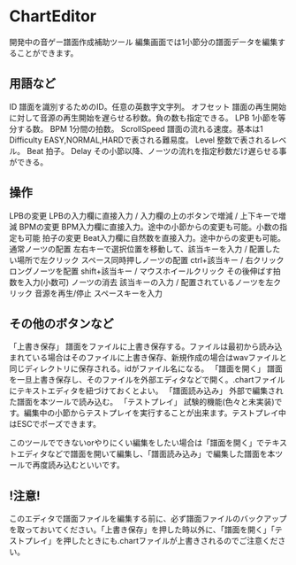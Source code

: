 # ChartEditor
開発中の音ゲー譜面作成補助ツール
編集画面では1小節分の譜面データを編集することができます。

## 用語など
ID		譜面を識別するためのID。任意の英数字文字列。
オフセット	譜面の再生開始に対して音源の再生開始を遅らせる秒数。負の数も指定できる。
LPB		1小節を等分する数。
BPM		1分間の拍数。
ScrollSpeed	譜面の流れる速度。基本は1
Difficulty	EASY,NORMAL,HARDで表される難易度。
Level		整数で表されるレベル。
Beat		拍子。
Delay		その小節以降、ノーツの流れを指定秒数だけ遅らせる事ができる。

## 操作
LPBの変更			LPBの入力欄に直接入力 / 入力欄の上のボタンで増減 / 上下キーで増減
BPMの変更			BPM入力欄に直接入力。途中の小節からの変更も可能。小数の指定も可能
拍子の変更			Beat入力欄に自然数を直接入力。途中からの変更も可能。
通常ノーツの配置		左右キーで選択位置を移動して、該当キーを入力 / 配置したい場所で左クリック
スペース同時押しノーツの配置	ctrl+該当キー / 右クリック
ロングノーツを配置		shift+該当キー / マウスホイールクリック その後伸ばす拍数を入力(小数可)
ノーツの消去			該当キーの入力 / 配置されているノーツを左クリック
音源を再生/停止		スペースキーを入力

## その他のボタンなど
「上書き保存」		譜面をファイルに上書き保存する。ファイルは最初から読み込まれている場合はそのファイルに上書き保存、新規作成の場合はwavファイルと同じディレクトリに保存される。idがファイル名になる。
「譜面を開く」		譜面を一旦上書き保存し、そのファイルを外部エディタなどで開く。.chartファイルにテキストエディタを紐づけておくとよい。
「譜面読み込み」	外部で編集された譜面を本ツールで読み込む。
「テストプレイ」		試験的機能(色々と未実装)です。編集中の小節からテストプレイを実行することが出来ます。テストプレイ中はESCでポーズできます。

このツールでできないorやりにくい編集をしたい場合は「譜面を開く」でテキストエディタなどで譜面を開いて編集し、「譜面読み込み」で編集した譜面を本ツールで再度読み込むといいです。

## !注意!
このエディタで譜面ファイルを編集する前に、必ず譜面ファイルのバックアップを取っておいてください。「上書き保存」を押した時以外に、「譜面を開く」「テストプレイ」を押したときにも.chartファイルが上書きされるのでご注意ください。